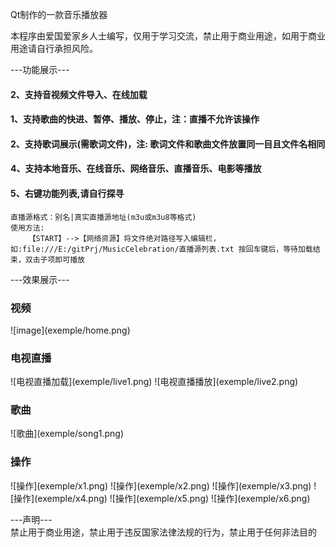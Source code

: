 Qt制作的一款音乐播放器

本程序由爱国爱家乡人士编写，仅用于学习交流，禁止用于商业用途，如用于商业用途请自行承担风险。

---功能展示---
<h4>2、支持音视频文件导入、在线加载</h4>
<h4>1、支持歌曲的快进、暂停、播放、停止，注：直播不允许该操作</h4>
<h4>2、支持歌词展示(需歌词文件)，注: 歌词文件和歌曲文件放置同一目且文件名相同</h4>
<h4>4、支持本地音乐、在线音乐、网络音乐、直播音乐、电影等播放</h4>
<h4>5、右键功能列表,请自行探寻</h4>


```
直播源格式：别名|真实直播源地址(m3u或m3u8等格式)
使用方法:
    【START】-->【网络资源】将文件绝对路径写入编辑栏，如:file:///E:/gitPrj/MusicCelebration/直播源列表.txt 按回车键后，等待加载结束，双击子项即可播放
```

---效果展示---
<h3>视频</h3>
![image](exemple/home.png)

<h3>电视直播</h3>
![电视直播加载](exemple/live1.png)
![电视直播播放](exemple/live2.png)

<h3>歌曲</h3>
![歌曲](exemple/song1.png)

<h3>操作</h3>
![操作](exemple/x1.png)
![操作](exemple/x2.png)
![操作](exemple/x3.png)
![操作](exemple/x4.png)
![操作](exemple/x5.png)
![操作](exemple/x6.png)

---声明---      
禁止用于商业用途，禁止用于违反国家法律法规的行为，禁止用于任何非法目的
